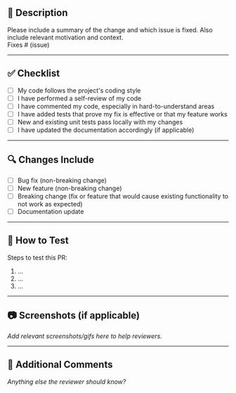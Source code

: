 <!-- Pull Request Template -->

## 📌 Description

Please include a summary of the change and which issue is fixed. Also include relevant motivation and context.  
Fixes # (issue)

---

## ✅ Checklist

- [ ] My code follows the project's coding style
- [ ] I have performed a self-review of my code
- [ ] I have commented my code, especially in hard-to-understand areas
- [ ] I have added tests that prove my fix is effective or that my feature works
- [ ] New and existing unit tests pass locally with my changes
- [ ] I have updated the documentation accordingly (if applicable)

---

## 🔍 Changes Include

- [ ] Bug fix (non-breaking change)
- [ ] New feature (non-breaking change)
- [ ] Breaking change (fix or feature that would cause existing functionality to not work as expected)
- [ ] Documentation update

---

## 🧪 How to Test

Steps to test this PR:
1. ...
2. ...
3. ...

---

## 📷 Screenshots (if applicable)

_Add relevant screenshots/gifs here to help reviewers._

---

## 💬 Additional Comments

_Anything else the reviewer should know?_
